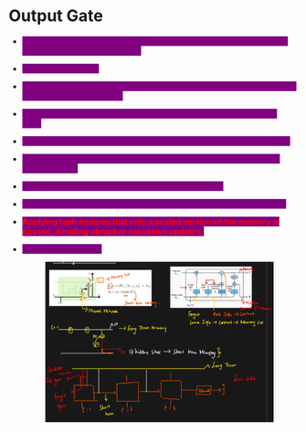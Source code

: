 # Output Gate

* <mark style="color:purple;background-color:purple;">**Whatever information we have after forgetting and adding we will be having Ct (Long term memory)**</mark>
* <mark style="color:purple;background-color:purple;">**We applt tanh on Ct**</mark>
* <mark style="color:purple;background-color:purple;">**The tanh function ensures that the hidden state values remain within a reasonable range (-1 to 1).**</mark>
* <mark style="color:purple;background-color:purple;">**This prevents exploding activations and ensures smooth gradient flow.**</mark>
* <mark style="color:purple;background-color:purple;">**And then apply pointwise operation of this value with sigmoid output**</mark>
* <mark style="color:purple;background-color:purple;">**Whatever the output we get from here, will be retained in Ht (Short term memory)**</mark>
* <mark style="color:purple;background-color:purple;">**This Ct and Ht will be passed to the next time stamp**</mark>
* <mark style="color:purple;background-color:purple;">**Weight Wi, Wc and Wo needs to be updated using back propagation**</mark>
* <mark style="color:red;background-color:purple;">**Applying tanh ensures that only a scaled version of the memory is passed, avoiding abrupt or excessive updates.**</mark>
*   <mark style="color:purple;background-color:purple;">**Ht is same as output**</mark>

    <figure><img src=".gitbook/assets/image (36) (1).png" alt=""><figcaption></figcaption></figure>
